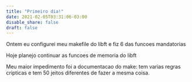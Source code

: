 ```yaml
---
title: "Primeiro dia!"
date: 2021-02-05T03:31:06-03:00
disable_share: false
draft: false
---
```


Ontem eu configurei meu makefile do libft e fiz 6 das funcoes mandatorias

Hoje planejo continuar as funcoes de memoria do libft

Meu maior impedimento foi a documentacao do make: tem varias regras cripticas e tem 50 jeitos diferentes de fazer a mesma coisa.
